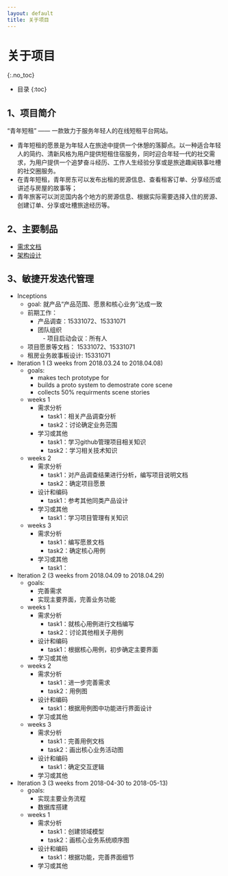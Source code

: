 ```yaml
---
layout: default
title: 关于项目
---
```


# 关于项目
{:.no_toc}

* 目录
{:toc}

## 1、项目简介

“青年短租” —— 一款致力于服务年轻人的在线短租平台网站。    
 - 青年短租的愿景是为年轻人在旅途中提供一个休憩的落脚点。以一种适合年轻人的简约、清新风格为用户提供短租住宿服务，同时迎合年轻一代的社交需求，为用户提供一个追梦奋斗经历、工作人生经验分享或是旅途趣闻轶事吐槽的社交圈服务。
 - 在青年短租，青年房东可以发布出租的房源信息、查看租客订单、分享经历或讲述与房屋的故事等；
 - 青年旅客可以浏览国内各个地方的房源信息、根据实际需要选择入住的房源、创建订单、分享或吐槽旅途经历等。

## 2、主要制品

* [需求文档](doc/Use-cases)
* [架构设计](doc/SAD)


## 3、敏捷开发迭代管理

* Inceptions    
    - goal: 就产品“产品范围、愿景和核心业务”达成一致
    - 前期工作：    
        - 产品调查：15331072、15331071    
        - 团队组织    
    - 项目启动会议：所有人    
    - 项目愿景等文档： 15331072、15331071    
    - 租房业务故事板设计: 15331071
* Iteration 1 (3 weeks from 2018.03.24 to 2018.04.08)
    - goals:    
        - makes tech prototype for    
        - builds a proto system to demostrate core scene    
        - collects 50% requirments scene stories
    - weeks 1    
        - 需求分析    
            - task1：相关产品调查分析     
            - task2：讨论确定业务范围    
        - 学习或其他    
            - task1：学习github管理项目相关知识    
            - task2：学习相关技术知识    
    - weeks 2    
        - 需求分析    
            - task1：对产品调查结果进行分析，编写项目说明文档    
            - task2：确定项目愿景    
        - 设计和编码    
            - task1：参考其他同类产品设计    
        - 学习或其他    
            - task1：学习项目管理有关知识    
    - weeks 3    
        - 需求分析    
            - task1：编写愿景文档    
            - task2：确定核心用例    
        - 学习或其他    
            - task1：
* Iteration 2 (3 weeks from 2018.04.09 to 2018.04.29)    
    - goals:    
        - 完善需求    
        - 实现主要界面，完善业务功能    
    - weeks 1    
        - 需求分析    
            - task1：就核心用例进行文档编写    
            - task2：讨论其他相关子用例    
        - 设计和编码    
            - task1：根据核心用例，初步确定主要界面    
        - 学习或其他    
    - weeks 2    
        - 需求分析    
            - task1：进一步完善需求    
            - task2：用例图    
        - 设计和编码    
            - task1：根据用例图中功能进行界面设计    
        - 学习或其他    
    - weeks 3    
        - 需求分析    
            - task1：完善用例文档    
            - task2：画出核心业务活动图    
        - 设计和编码    
            - task1：确定交互逻辑    
        - 学习或其他
* Iteration 3 (3 weeks from 2018-04-30 to 2018-05-13)    
    - goals:    
        - 实现主要业务流程    
        - 数据库搭建    
    - weeks 1    
        - 需求分析    
            - task1：创建领域模型    
            - task2：画核心业务系统顺序图    
        - 设计和编码    
            - task1：根据功能，完善界面细节    
        - 学习或其他
